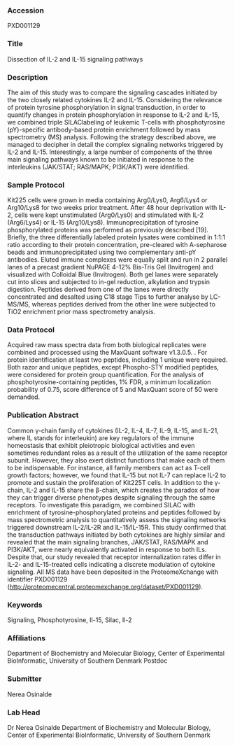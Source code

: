### Accession
PXD001129

### Title
Dissection of IL-2 and IL-15 signaling pathways

### Description
The aim of this study was to compare the signaling cascades initiated by the two closely related cytokines IL-2 and IL-15. Considering the relevance of protein tyrosine phosphorylation in signal transduction, in order to quantify changes in protein phosphorylation in response to IL-2 and IL-15, we combined triple SILAClabeling of leukemic T-cells with phosphotyrosine (pY)-specific antibody-based protein enrichment followed by mass spectrometry (MS) analysis. Following the strategy described above, we managed to decipher in detail the complex signaling networks triggered by IL-2 and IL-15. Interestingly, a large number of components of the three main signaling pathways known to be initiated in response to the interleukins (JAK/STAT; RAS/MAPK; PI3K/AKT) were identified.

### Sample Protocol
Kit225 cells were grown in media containing Arg0/Lys0, Arg6/Lys4 or Arg10/Lys8 for two weeks prior treatment. After 48 hour deprivation with IL-2, cells were kept unstimulated (Arg0/Lys0) and stimulated with IL-2 (Arg6/Lys4) or IL-15 (Arg10/Lys8). Immunoprecipitation of tyrosine phosphorylated proteins was performed as previously described [19]. Briefly, the three differentially labeled protein lysates were combined in 1:1:1 ratio according to their protein concentration, pre-cleared with A-sepharose beads and immunoprecipitated using two complementary anti-pY antibodies. Eluted immune complexes were equally split and run in 2 parallel lanes of a precast gradient NuPAGE 4-12% Bis-Tris Gel (Invitrogen) and visualized with Colloidal Blue (Invitrogen). Both gel lanes were separately cut into slices and subjected to in-gel reduction, alkylation and trypsin digestion. Peptides derived from one of the lanes were directly concentrated and desalted using C18 stage Tips to further analyse by LC-MS/MS, whereas peptides derived from the other line were subjected to TiO2 enrichment prior mass spectrometry analysis.

### Data Protocol
Acquired raw mass spectra data from both biological replicates were combined and processed using the MaxQuant software v1.3.0.5. . For protein identification at least two peptides, including 1 unique were required. Both razor and unique peptides, except Phospho-STY modified peptides, were considered for protein group quantification. For the analysis of phosphotyrosine-containing peptides, 1% FDR, a minimum localization probability of 0.75, score difference of 5 and MaxQuant score of 50 were demanded.

### Publication Abstract
Common &#x3b3;-chain family of cytokines (IL-2, IL-4, IL-7, IL-9, IL-15, and IL-21, where IL stands for interleukin) are key regulators of the immune homeostasis that exhibit pleiotropic biological activities and even sometimes redundant roles as a result of the utilization of the same receptor subunit. However, they also exert distinct functions that make each of them to be indispensable. For instance, all family members can act as T-cell growth factors; however, we found that IL-15 but not IL-7 can replace IL-2 to promote and sustain the proliferation of Kit225T cells. In addition to the &#x3b3;-chain, IL-2 and IL-15 share the &#x3b2;-chain, which creates the paradox of how they can trigger diverse phenotypes despite signaling through the same receptors. To investigate this paradigm, we combined SILAC with enrichment of tyrosine-phosphorylated proteins and peptides followed by mass spectrometric analysis to quantitatively assess the signaling networks triggered downstream IL-2/IL-2R and IL-15/IL-15R. This study confirmed that the transduction pathways initiated by both cytokines are highly similar and revealed that the main signaling branches, JAK/STAT, RAS/MAPK and PI3K/AKT, were nearly equivalently activated in response to both ILs. Despite that, our study revealed that receptor internalization rates differ in IL-2- and IL-15-treated cells indicating a discrete modulation of cytokine signaling. All MS data have been deposited in the ProteomeXchange with identifier PXD001129 (http://proteomecentral.proteomexchange.org/dataset/PXD001129).

### Keywords
Signaling, Phosphotyrosine, Il-15, Silac, Il-2

### Affiliations
Department of Biochemistry and Molecular Biology, Center of Experimental BioInformatic, University of Southern Denmark
Postdoc

### Submitter
Nerea Osinalde

### Lab Head
Dr Nerea Osinalde
Department of Biochemistry and Molecular Biology, Center of Experimental BioInformatic, University of Southern Denmark



